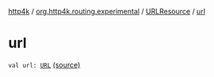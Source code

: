 [http4k](../../index.md) / [org.http4k.routing.experimental](../index.md) / [URLResource](index.md) / [url](./url.md)

# url

`val url: `[`URL`](http://docs.oracle.com/javase/6/docs/api/java/net/URL.html) [(source)](https://github.com/http4k/http4k/blob/master/http4k-core/src/main/kotlin/org/http4k/routing/experimental/URLResource.kt#L9)
